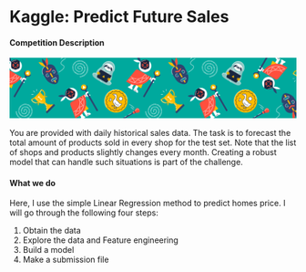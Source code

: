 Kaggle: Predict Future Sales
=============

####  Competition Description

![competition logo](/images/header.png)

You are provided with daily historical sales data. The task is to forecast the total amount of products sold in every shop for the test set. Note that the list of shops and products slightly changes every month. Creating a robust model that can handle such situations is part of the challenge.

#### What we do

Here, I use the simple Linear Regression method to predict homes price. I will go through the following four steps:

1. Obtain the data
2. Explore the data and Feature engineering
3. Build a model
4. Make a submission file


